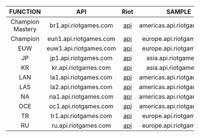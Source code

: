 |     FUNCTION     |          API           |                              Riot                               |           SAMPLE           |
| :--------------: | :--------------------: | :-------------------------------------------------------------: | :------------------------: |
| Champion Mastery | br1.api.riotgames.com  | [api](https://developer.riotgames.com/apis#champion-mastery-v4) | americas.api.riotgames.com |
|     Champion     | eun1.api.riotgames.com | [api](https://developer.riotgames.com/apis#champion-mastery-v4) |  europe.api.riotgames.com  |
|       EUW        | euw1.api.riotgames.com | [api](https://developer.riotgames.com/apis#champion-mastery-v4) |  europe.api.riotgames.com  |
|        JP        | jp1.api.riotgames.com  | [api](https://developer.riotgames.com/apis#champion-mastery-v4) |   asia.api.riotgames.com   |
|        KR        |  kr.api.riotgames.com  | [api](https://developer.riotgames.com/apis#champion-mastery-v4) |   asia.api.riotgames.com   |
|       LAN        | la1.api.riotgames.com  | [api](https://developer.riotgames.com/apis#champion-mastery-v4) | americas.api.riotgames.com |
|       LAS        | la2.api.riotgames.com  | [api](https://developer.riotgames.com/apis#champion-mastery-v4) | americas.api.riotgames.com |
|        NA        | na1.api.riotgames.com  | [api](https://developer.riotgames.com/apis#champion-mastery-v4) | americas.api.riotgames.com |
|       OCE        | oc1.api.riotgames.com  | [api](https://developer.riotgames.com/apis#champion-mastery-v4) | americas.api.riotgames.com |
|        TR        | tr1.api.riotgames.com  | [api](https://developer.riotgames.com/apis#champion-mastery-v4) |  europe.api.riotgames.com  |
|        RU        |  ru.api.riotgames.com  | [api](https://developer.riotgames.com/apis#champion-mastery-v4) |  europe.api.riotgames.com  |
